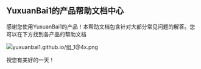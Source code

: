## YuxuanBai1的产品帮助文档中心
感谢您使用YuxuanBai1的产品！本帮助文档包含针对大部分常见问题的解答。您可以在下方找到各产品的帮助文档

![yuxuanbai1.github.io/组_1@4x.png](组_1@4x.png)


祝您有美好的一天！
